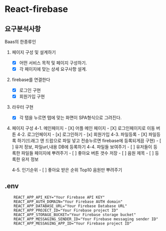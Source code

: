 # React-firebase

## 요구분석사항

Baas의 한종류인

1. 페이지 구성 및 설계하기
    - [X] 어떤 서비스 목적 및 페이지 구성하기.
    - [X] 각 페이지에 맞는 상세 요구사항 설계.

2. firebase를 연결한다
    - [x] 로그인 구현
    - [x] 회원가입 구현

3. 라우터 구현
    - [x] 각 탭을 누르면 탭에 맞는 화면이 SPA형식으로 그려진다.

4. 페이지 구성
    4-1. 메인페이지
        - [X] 어플 메인 페이지
        - [X] 로그인페이지로 이동 버튼
    4-2. 로그인페이지
        - [x] 로그인하기
        - [x] 회원가입
    4-3. 파일등록
        - [X] 파일등록 하기(드래그 앤 드랍으로 파일 넣고 전송누르면 firebase에 등록되게끔 구현)
        - [ ] 유저 정보, 파일url,내용 DB에 등록하기
    4-4. 파일들 보여주기
        - [ ] 유저들이 등록한 파일들 페이지에 뿌려주기
        - [ ] 좋아요 버튼 갯수 저장
        - [ ] 음원 제목
        - [ ] 등록한 유저 정보

    4-5. 인기순위
        - [ ] 좋아요 받은 순위 Top10 음원만 뿌려주기

## .env

```
    REACT_APP_API_KEY="Your Firebase API KEY"
    REACT_APP_AUTH_DOMAIN="Your Firebase AUTH domain"
    REACT_APP_DATABASE_URL="Your Firebase Database URL"
    REACT_APP_PROJECT_ID="Your Firebase project ID"
    REACT_APP_STORAGE_BUCKET="Your Firebase storage bucket"
    REACT_APP_MESSAGING_SENDER_ID="Your Firebase messaging sender ID"
    REACT_APP_MESSAGING_APP_ID="Your Firebase project ID"
```